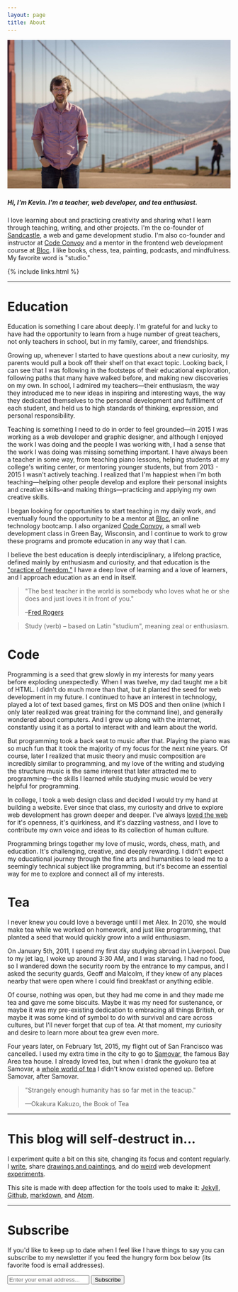 ```yaml
---
layout: page
title: About
---
```


![Kevin](/img/kevin.jpg)

##### Hi, I'm Kevin. I'm a teacher, web developer, and tea enthusiast.

I love learning about and practicing creativity and sharing what I learn through teaching, writing, and other projects. I'm the co-founder of [Sandcastle](http://sandcastle.co), a web and game development studio. I'm also co-founder and instructor at [Code Convoy](http://codeconvoy.com) and a mentor in the frontend web development course at [Bloc](http://bloc.io). I like books, chess, tea, painting, podcasts, and mindfulness. My favorite word is "studio."

{% include links.html %}

---

# Education

Education is something I care about deeply. I'm grateful for and lucky to have had the opportunity to learn from a huge number of great teachers, not only teachers in school, but in my family, career, and friendships.

Growing up, whenever I started to have questions about a new curiosity, my parents would pull a book off their shelf on that exact topic. Looking back, I can see that I was following in the footsteps of their educational exploration, following paths that many have walked before, and making new discoveries on my own. In school, I admired my teachers—their enthusiasm, the way they introduced me to new ideas in inspiring and interesting ways, the way they dedicated themselves to the personal development and fulfillment of each student, and held us to high standards of thinking, expression, and personal responsibility.

<p data-pullquote="I believe the best education is deeply interdisciplinary, a lifelong practice, and defined mainly by enthusiasm and curiosity."></p>

Teaching is something I need to do in order to feel grounded—in 2015 I was working as a web developer and graphic designer, and although I enjoyed the work I was doing and the people I was working with, I had a sense that the work I was doing was missing something important. I have always been a teacher in some way, from teaching piano lessons, helping students at my college's writing center, or mentoring younger students, but from 2013 - 2015 I wasn't actively teaching. I realized that I'm happiest when I'm both teaching—helping other people develop and explore their personal insights and creative skills–and making things—practicing and applying my own creative skills.

I began looking for opportunities to start teaching in my daily work, and eventually found the opportunity to be a mentor at [Bloc](http://bloc.io), an online technology bootcamp. I also organized [Code Convoy](http://codeconvoy.com), a small web development class in Green Bay, Wisconsin, and I continue to work to grow these programs and promote education in any way that I can.

I believe the best education is deeply interdisciplinary, a lifelong practice, defined mainly by enthusiasm and curiosity, and that education is the ["practice of freedom."](https://amzn.com/0415908086) I have a deep love of learning and a love of learners, and I approach education as an end in itself.

>"The best teacher in the world is somebody who loves what he or she does and just loves it in front of you."
>
>–[Fred Rogers](https://youtu.be/eOLDFojJvYA)

>Study (verb) – based on Latin "studium", meaning zeal or enthusiasm.

# Code

Programming is a seed that grew slowly in my interests for many years before exploding unexpectedly. When I was twelve, my dad taught me a bit of HTML. I didn't do much more than that, but it planted the seed for web development in my future. I continued to have an interest in technology, played a lot of text based games, first on MS DOS and then online (which I only later realized was great training for the command line), and generally wondered about computers. And I grew up along with the internet, constantly using it as a portal to interact with and learn about the world.

But programming took a back seat to music after that. Playing the piano was so much fun that it took the majority of my focus for the next nine years. Of course, later I realized that music theory and music composition are incredibly similar to programming, and my love of the writing and studying the structure music is the same interest that later attracted me to programming—the skills I learned while studying music would be very helpful for programming.

In college, I took a web design class and decided I would try my hand at building a website. Ever since that class, my curiosity and drive to explore web development has grown deeper and deeper. I've always [loved the web](https://adactio.com/journal/9016) for it's openness, it's quirkiness, and it's dazzling vastness, and I love to contribute my own voice and ideas to its collection of human culture.

Programming brings together my love of music, words, chess, math, and education. It's challenging, creative, and deeply rewarding. I didn't expect my educational journey through the fine arts and humanities to lead me to a seemingly technical subject like programming, but it's become an essential way for me to explore and connect all of my interests.

# Tea

I never knew you could love a beverage until I met Alex. In 2010, she would make tea while we worked on homework, and just like programming, that planted a seed that would quickly grow into a wild enthusiasm.

On January 5th, 2011, I spend my first day studying abroad in Liverpool. Due to my jet lag, I woke up around 3:30 AM, and I was starving. I had no food, so I wandered down the security room by the entrance to my campus, and I asked the security guards, Geoff and Malcolm, if they knew of any places nearby that were open where I could find breakfast or anything edible.

Of course, nothing was open, but they had me come in and they made me tea and gave me some biscuits. Maybe it was my need for sustenance, or maybe it was my pre-existing dedication to embracing all things British, or maybe it was some kind of symbol to do with survival and care across cultures, but I'll never forget that cup of tea. At that moment, my curiosity and desire to learn more about tea grew even more.

Four years later, on February 1st, 2015, my flight out of San Francisco was cancelled. I used my extra time in the city to go to [Samovar](http://www.samovartea.com), the famous Bay Area tea house. I already loved tea, but when I drank the gyokuro tea at Samovar, a [whole world of tea](http://teaguide.co) I didn't know existed opened up. Before Samovar, after Samovar.

>"Strangely enough humanity has so far met in the teacup."
>
>—Okakura Kakuzo, the Book of Tea

---

# This blog will self-destruct in...

I experiment quite a bit on this site, changing its focus and content regularly. I [write](/), share [drawings and paintings](/sketchbook), and do [weird](http://sandcastle.co/kirby/) web development [experiments](/stats).

This site is made with deep affection for the tools used to make it: [Jekyll](http://jekyllrb.com), [Github](http://github.com), [markdown](http://daringfireball.net/projects/markdown/syntax), and [Atom](https://atom.io).

---

# Subscribe

If you'd like to keep up to date when I feel like I have things to say you can subscribe to my newsletter if you feed the hungry form box below (its favorite food is email addresses).

<form action="https://tinyletter.com/kmcgillivray" method="post" target="popupwindow" onsubmit="window.open('https://tinyletter.com/kmcgillivray', 'popupwindow', 'scrollbars=yes,width=800,height=600');return true">
<input class="text-box" placeholder="Enter your email address..." type="text" name="email" id="tlemail" />
<input type="hidden" value="1" name="embed"/><input class="button-primary" type="submit" value="Subscribe" /></form>
